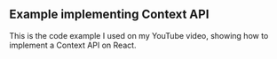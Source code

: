## Example implementing Context API

This is the code example I used on my YouTube video, showing how to implement a Context API on React.
